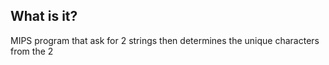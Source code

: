 What is it?
-----------

MIPS program that ask for 2 strings then determines the unique characters from the 2
